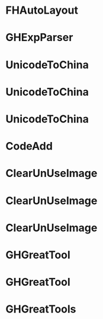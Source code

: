 # FHAutoLayout
# GHExpParser
# UnicodeToChina
# UnicodeToChina
# UnicodeToChina
# CodeAdd
# ClearUnUseImage
# ClearUnUseImage
# ClearUnUseImage
# GHGreatTool
# GHGreatTool
# GHGreatTools

